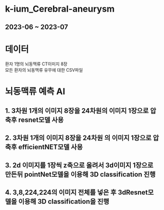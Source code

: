 # k-ium_Cerebral-aneurysm

## 2023-06 ~ 2023-07

# 데이터  
환자 1명의 뇌동맥류 CT이미지 8장  
모든 환자의 뇌동맥류 유무에 대한 CSV파일  

# 뇌동맥류 예측 AI  
## 1. 3차원 1개의 이미지 8장을 24차원의 이미지 1장으로 압축후 resnet모델 사용  
## 2. 3차원 1개의 이미지 8장을 24차원 의 이미지 1장으로 압축후 efficientNET모델 사용  
## 3. 2d 이미지를 1장씩 z축으로 올려서 3d이미지 1장으로 만든뒤 pointNet모델을 이용해 3D classification 진행  
## 4. 3,8,224,224의 이미지 전체를 넣은 후 3dResnet모델을 이용해 3D classification을 진행
